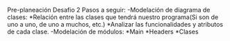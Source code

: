 Pre-planeación Desafio 2
Pasos a seguir:
-Modelación de diagrama de clases:
*Relación entre las clases que tendrá nuestro programa(Si son de uno a uno, de uno a muchos, etc.)
*Analizar las funcionalidades y atributos de cada clase.
-Modelación de módulos:
*Main
*Headers
*Clases
